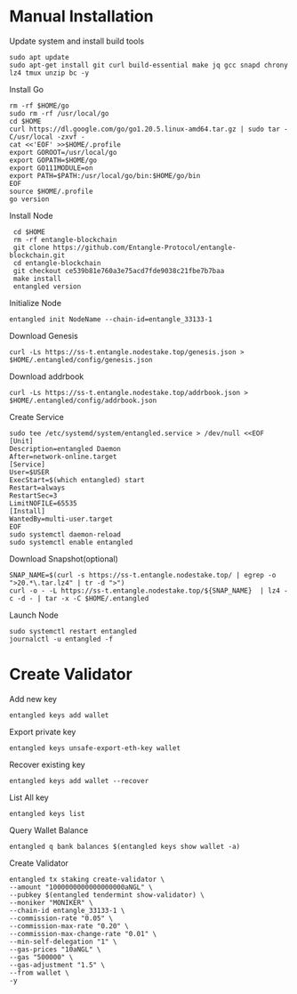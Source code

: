 # Manual Installation

Update system and install build tools

    sudo apt update
    sudo apt-get install git curl build-essential make jq gcc snapd chrony lz4 tmux unzip bc -y

Install Go

    rm -rf $HOME/go
    sudo rm -rf /usr/local/go
    cd $HOME
    curl https://dl.google.com/go/go1.20.5.linux-amd64.tar.gz | sudo tar -C/usr/local -zxvf -
    cat <<'EOF' >>$HOME/.profile
    export GOROOT=/usr/local/go
    export GOPATH=$HOME/go
    export GO111MODULE=on
    export PATH=$PATH:/usr/local/go/bin:$HOME/go/bin
    EOF
    source $HOME/.profile
    go version

 Install Node

     cd $HOME
     rm -rf entangle-blockchain
     git clone https://github.com/Entangle-Protocol/entangle-blockchain.git
     cd entangle-blockchain
     git checkout ce539b81e760a3e75acd7fde9038c21fbe7b7baa
     make install
     entangled version

Initialize Node

    entangled init NodeName --chain-id=entangle_33133-1

Download Genesis

    curl -Ls https://ss-t.entangle.nodestake.top/genesis.json > $HOME/.entangled/config/genesis.json 

Download addrbook

    curl -Ls https://ss-t.entangle.nodestake.top/addrbook.json > $HOME/.entangled/config/addrbook.json

Create Service

    sudo tee /etc/systemd/system/entangled.service > /dev/null <<EOF
    [Unit]
    Description=entangled Daemon
    After=network-online.target
    [Service]
    User=$USER
    ExecStart=$(which entangled) start
    Restart=always
    RestartSec=3
    LimitNOFILE=65535
    [Install]
    WantedBy=multi-user.target
    EOF
    sudo systemctl daemon-reload
    sudo systemctl enable entangled

Download Snapshot(optional)

    SNAP_NAME=$(curl -s https://ss-t.entangle.nodestake.top/ | egrep -o ">20.*\.tar.lz4" | tr -d ">")
    curl -o - -L https://ss-t.entangle.nodestake.top/${SNAP_NAME}  | lz4 -c -d - | tar -x -C $HOME/.entangled

Launch Node

    sudo systemctl restart entangled
    journalctl -u entangled -f

# Create Validator
Add new key

    entangled keys add wallet

Export private key

    entangled keys unsafe-export-eth-key wallet

Recover existing key

    entangled keys add wallet --recover

List All key

    entangled keys list

Query Wallet Balance

    entangled q bank balances $(entangled keys show wallet -a)

Create Validator

    entangled tx staking create-validator \
    --amount "1000000000000000000aNGL" \
    --pubkey $(entangled tendermint show-validator) \
    --moniker "MONIKER" \
    --chain-id entangle_33133-1 \
    --commission-rate "0.05" \
    --commission-max-rate "0.20" \
    --commission-max-change-rate "0.01" \
    --min-self-delegation "1" \
    --gas-prices "10aNGL" \
    --gas "500000" \
    --gas-adjustment "1.5" \
    --from wallet \
    -y

